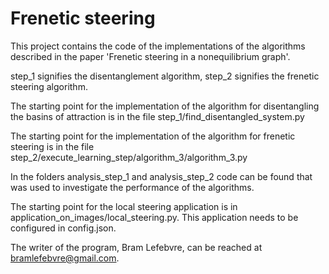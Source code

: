 # Frenetic steering

This project contains the code of the implementations of the algorithms described in the paper 'Frenetic steering in a nonequilibrium graph'.

step_1 signifies the disentanglement algorithm, step_2 signifies the frenetic steering algorithm.

The starting point for the implementation of the algorithm for disentangling the basins of attraction is in the file step_1/find_disentangled_system.py

The starting point for the implementation of the algorithm for frenetic steering is in the file step_2/execute_learning_step/algorithm_3/algorithm_3.py

In the folders analysis_step_1 and analysis_step_2 code can be found that was used to investigate the performance of the algorithms. 

The starting point for the local steering application is in application_on_images/local_steering.py. This application needs to be configured in config.json.

The writer of the program, Bram Lefebvre, can be reached at bramlefebvre@gmail.com.